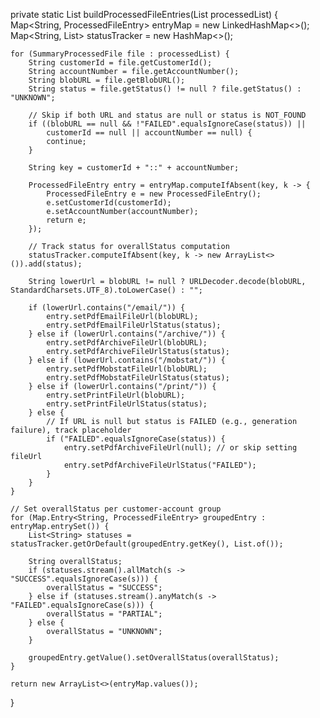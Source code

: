 private static List<ProcessedFileEntry> buildProcessedFileEntries(List<SummaryProcessedFile> processedList) {
    Map<String, ProcessedFileEntry> entryMap = new LinkedHashMap<>();
    Map<String, List<String>> statusTracker = new HashMap<>();

    for (SummaryProcessedFile file : processedList) {
        String customerId = file.getCustomerId();
        String accountNumber = file.getAccountNumber();
        String blobURL = file.getBlobURL();
        String status = file.getStatus() != null ? file.getStatus() : "UNKNOWN";

        // Skip if both URL and status are null or status is NOT_FOUND
        if ((blobURL == null && !"FAILED".equalsIgnoreCase(status)) || 
            customerId == null || accountNumber == null) {
            continue;
        }

        String key = customerId + "::" + accountNumber;

        ProcessedFileEntry entry = entryMap.computeIfAbsent(key, k -> {
            ProcessedFileEntry e = new ProcessedFileEntry();
            e.setCustomerId(customerId);
            e.setAccountNumber(accountNumber);
            return e;
        });

        // Track status for overallStatus computation
        statusTracker.computeIfAbsent(key, k -> new ArrayList<>()).add(status);

        String lowerUrl = blobURL != null ? URLDecoder.decode(blobURL, StandardCharsets.UTF_8).toLowerCase() : "";

        if (lowerUrl.contains("/email/")) {
            entry.setPdfEmailFileUrl(blobURL);
            entry.setPdfEmailFileUrlStatus(status);
        } else if (lowerUrl.contains("/archive/")) {
            entry.setPdfArchiveFileUrl(blobURL);
            entry.setPdfArchiveFileUrlStatus(status);
        } else if (lowerUrl.contains("/mobstat/")) {
            entry.setPdfMobstatFileUrl(blobURL);
            entry.setPdfMobstatFileUrlStatus(status);
        } else if (lowerUrl.contains("/print/")) {
            entry.setPrintFileUrl(blobURL);
            entry.setPrintFileUrlStatus(status);
        } else {
            // If URL is null but status is FAILED (e.g., generation failure), track placeholder
            if ("FAILED".equalsIgnoreCase(status)) {
                entry.setPdfArchiveFileUrl(null); // or skip setting fileUrl
                entry.setPdfArchiveFileUrlStatus("FAILED");
            }
        }
    }

    // Set overallStatus per customer-account group
    for (Map.Entry<String, ProcessedFileEntry> groupedEntry : entryMap.entrySet()) {
        List<String> statuses = statusTracker.getOrDefault(groupedEntry.getKey(), List.of());

        String overallStatus;
        if (statuses.stream().allMatch(s -> "SUCCESS".equalsIgnoreCase(s))) {
            overallStatus = "SUCCESS";
        } else if (statuses.stream().anyMatch(s -> "FAILED".equalsIgnoreCase(s))) {
            overallStatus = "PARTIAL";
        } else {
            overallStatus = "UNKNOWN";
        }

        groupedEntry.getValue().setOverallStatus(overallStatus);
    }

    return new ArrayList<>(entryMap.values());
}
